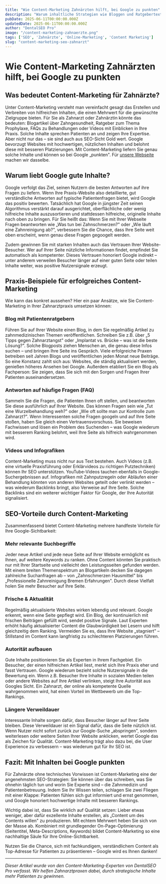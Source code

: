 ```yaml
---
title: "Wie Content-Marketing Zahnärzten hilft, bei Google zu punkten"
description: "Warum inhaltliche Strategien wie Bloggen und Ratgebertexte für Zahnarztpraxen im SEO so wertvoll sind und wie sie zu besserer Google-Sichtbarkeit führen."
pubDate: 2025-06-11T00:00:00.000Z
updatedDate: 2025-06-11T00:00:00.000Z
author: "DentalSEO Pro"
image: "/content-marketing-zahnaerzte.png"
tags: ['SEO', 'Zahnärzte', 'Online-Marketing', 'Content Marketing']
slug: "content-marketing-seo-zahnarzt"
---
```


# Wie Content-Marketing Zahnärzten hilft, bei Google zu punkten

## Was bedeutet Content-Marketing für Zahnärzte?

Unter Content-Marketing versteht man vereinfacht gesagt das Erstellen und Verbreiten von hilfreichen Inhalten, die einen Mehrwert für die gewünschte Zielgruppe bieten. Für Sie als Zahnarzt oder Zahnärztin könnte das bedeuten: Blogartikel über Zahngesundheit, Ratgeber zum Thema Prophylaxe, FAQs zu Behandlungen oder Videos mit Einblicken in Ihre Praxis. Solche Inhalte sprechen Patienten an und zeigen Ihre Expertise. Aber nicht nur das – sie sind auch aus SEO-Sicht Gold wert. Google bevorzugt Websites mit hochwertigen, nützlichen Inhalten und belohnt diese mit besseren Platzierungen. Mit Content-Marketing liefern Sie genau solche Inhalte und können so bei Google „punkten". Für <a href="/">unsere Webseite </a> machen wir dasselbe.

## Warum liebt Google gute Inhalte?

Google verfolgt das Ziel, seinen Nutzern die besten Antworten auf ihre Fragen zu liefern. Wenn Ihre Praxis-Website also detaillierte, gut verständliche Antworten auf typische Patientenfragen bietet, wird Google das positiv bewerten. Tatsächlich hat Google in jüngster Zeit seinen Algorithmus verstärkt darauf ausgerichtet, oberflächliche oder wenig hilfreiche Inhalte auszusortieren und stattdessen hilfreiche, originelle Inhalte nach oben zu bringen. Für Sie heißt das: Wenn Sie mit Ihrer Webseite Fragen beantworten wie „Was tun bei Zahnschmerzen?" oder „Wie läuft eine Zahnreinigung ab?", verbessern Sie die Chance, dass Ihre Seite weit oben erscheint, wenn genau diese Fragen gegoogelt werden.

Zudem gewinnen Sie mit starken Inhalten auch das Vertrauen Ihrer Website-Besucher. Wer auf Ihrer Seite nützliche Informationen findet, empfindet Sie automatisch als kompetenter. Dieses Vertrauen honoriert Google indirekt – unter anderem verweilen Besucher länger auf einer guten Seite oder teilen Inhalte weiter, was positive Nutzersignale erzeugt.

## Praxis-Beispiele für erfolgreiches Content-Marketing

Wie kann das konkret aussehen? Hier ein paar Ansätze, wie Sie Content-Marketing in Ihrer Zahnarztpraxis umsetzen können:

### Blog mit Patientenratgebern
Führen Sie auf Ihrer Website einen Blog, in dem Sie regelmäßig Artikel zu zahnmedizinischen Themen veröffentlichen. Schreiben Sie z.B. über „5 Tipps gegen Zahnarztangst" oder „Implantat vs. Brücke – was ist die beste Lösung?". Solche Blogposts ziehen Menschen an, die genau diese Infos suchen – und bringen Ihre Seite ins Gespräch. Viele erfolgreiche Praxen betreiben seit Jahren Blogs und veröffentlichen jeden Monat neue Beiträge. So eine Konstanz zahlt sich aus: Websites, die ständig aktualisiert werden, genießen höheres Ansehen bei Google. Außerdem etabliert Sie ein Blog als Fachperson: Sie zeigen, dass Sie sich mit den Sorgen und Fragen Ihrer Patienten auseinandersetzen.

### Antworten auf häufige Fragen (FAQ)
Sammeln Sie die Fragen, die Patienten Ihnen oft stellen, und beantworten Sie diese ausführlich auf Ihrer Website. Das können Fragen sein wie „Tut eine Wurzelbehandlung weh?" oder „Wie oft sollte man zur Kontrolle zum Zahnarzt?". Wenn Interessenten solche Fragen googeln und auf Ihre Seite stoßen, haben Sie gleich einen Vertrauensvorschuss. Sie beweisen Fachwissen und lösen ein Problem des Suchenden – was Google wiederum mit besserem Ranking belohnt, weil Ihre Seite als hilfreich wahrgenommen wird.

### Videos und Infografiken
Content-Marketing muss nicht nur aus Text bestehen. Auch Videos (z.B. eine virtuelle Praxisführung oder Erklärvideos zu richtigen Putztechniken) können Ihr SEO unterstützen. YouTube-Videos tauchen ebenfalls in Google-Suchergebnissen auf. Infografiken mit Zahnputzregeln oder Abläufen einer Behandlung könnten von anderen Websites geteilt oder verlinkt werden – was wiederum Backlinks bringt, also Verweise auf Ihre Seite. Solche Backlinks sind ein weiterer wichtiger Faktor für Google, der Ihre Autorität signalisiert.

## SEO-Vorteile durch Content-Marketing

Zusammenfassend bietet Content-Marketing mehrere handfeste Vorteile für Ihre Google-Sichtbarkeit:

### Mehr relevante Suchbegriffe
Jeder neue Artikel und jede neue Seite auf Ihrer Website ermöglicht es Ihnen, auf weitere Keywords zu ranken. Ohne Content könnten Sie praktisch nur mit Ihrer Startseite und vielleicht den Leistungsseiten gefunden werden. Mit einem breiten Themenspektrum an Blogartikeln decken Sie dagegen zahlreiche Suchanfragen ab – von „Zahnschmerzen Hausmittel" bis „Professionelle Zahnreinigung Bremen Erfahrungen". Durch diese Vielfalt holen Sie mehr Besucher auf Ihre Seite.

### Frische & Aktualität
Regelmäßig aktualisierte Websites wirken lebendig und relevant. Google erkennt, wenn eine Seite gepflegt wird. Ein Blog, der kontinuierlich mit frischen Beiträgen gefüllt wird, sendet positive Signale. Laut Experten erhöht häufig aktualisierter Content die Glaubwürdigkeit bei Lesern und hilft gleichzeitig dem Ranking. Vermeiden Sie es, dass Ihre Website „stagniert" – Stillstand im Content kann langfristig zu schlechteren Platzierungen führen.

### Autorität aufbauen
Gute Inhalte positionieren Sie als Experten in Ihrem Fachgebiet. Ein Besucher, der einen hilfreichen Artikel liest, merkt sich Ihre Praxis eher und fasst Vertrauen. Google wiederum bezieht solche Nutzersignale in die Bewertung ein. Wenn z.B. Besucher Ihre Inhalte in sozialen Medien teilen oder andere Websites auf Ihre Artikel verlinken, steigt Ihre Autorität aus Googles Sicht. Ein Zahnarzt, der online als kompetente Quelle wahrgenommen wird, hat einen Vorteil im Wettbewerb um die Top-Rankings.

### Längere Verweildauer
Interessante Inhalte sorgen dafür, dass Besucher länger auf Ihrer Seite bleiben. Diese Verweildauer ist ein Signal dafür, dass die Seite nützlich ist. Wenn Nutzer nicht sofort zurück zur Google-Suche „abspringen", sondern weiterlesen oder weitere Seiten Ihrer Website anklicken, wertet Google das als Zeichen für Qualität. Content-Marketing trägt also dazu bei, die User Experience zu verbessern – was wiederum gut für Ihr SEO ist.

## Fazit: Mit Inhalten bei Google punkten

Für Zahnärzte ohne technisches Vorwissen ist Content-Marketing eine der angenehmsten SEO-Strategien: Sie können über das schreiben, was Sie ohnehin täglich tun und worin Sie Experte sind – die Zahnmedizin und Patientenbetreuung. Indem Sie Ihr Wissen teilen, schlagen Sie zwei Fliegen mit einer Klappe: Patienten fühlen sich gut informiert und ernst genommen, und Google honoriert hochwertige Inhalte mit besseren Rankings.

Wichtig dabei ist, dass Sie wirklich auf Qualität setzen: Lieber etwas weniger, aber dafür exzellente Inhalte erstellen, als „Content um des Contents willen" zu produzieren. Mit echtem Mehrwert heben Sie sich von der Masse ab. Kombiniert mit grundlegender On-Page-Optimierung (Seitentitel, Meta-Descriptions, Keywords) bildet Content-Marketing so eine nachhaltige Säule für Ihre Online-Sichtbarkeit.

Nutzen Sie die Chance, sich mit fachkundigem, verständlichem Content als Top-Adresse für Patienten zu präsentieren – Google wird es Ihnen danken!

---

*Dieser Artikel wurde von den Content-Marketing-Experten von DentalSEO Pro verfasst. Wir helfen Zahnarztpraxen dabei, durch strategische Inhalte mehr Patienten zu gewinnen.*

